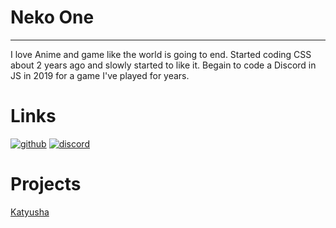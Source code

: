 <head>
  <link rel="shortcut icon" type="image/x-icon" href="favicon.ico">
  <link rel="icon"  type="image/png"    href="https://static.zerochan.net/Katyusha.%28GIRLS.und.PANZER%29.full.1397778.jpg">
</head>

# Neko One
---
  I love Anime and game like the world is going to end. Started coding CSS about 2 years ago and slowly started to like it. Begain to code a Discord in JS in 2019 for a game I've played for years.

# Links

[![github](https://github.githubassets.com/images/modules/logos_page/GitHub-Mark.png)](https://github.com/NekoOne)
[![discord](https://discordapp.com/assets/9babbea9acbfec5302d832bae6c3c184.svg)](https://discordapp.com/invite/44d5THq)

# Projects

[Katyusha]()

